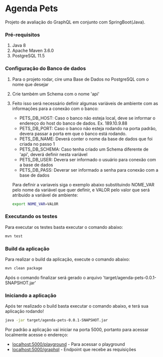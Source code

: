 # Agenda Pets

Projeto de avaliação do GraphQL em conjunto com SpringBoot(Java).

### Pré-requisitos

1. Java 8
2. Apache Maven 3.6.0
3. PostgreSQL 11.5

### Configuração do Banco de dados

1. Para o projeto rodar, cire uma Base de Dados no PostgreSQL com o nome que desejar

2. Crie também um Schema com o nome 'api'

3. Feito isso será necessário definir algumas variáveis de ambiente com as informações para a conexão com o banco:

   - PETS_DB_HOST: Caso o banco não esteja local, deve se informar o endereço do host do banco de dados. Ex. 189.10.9.88
   - PETS_DB_PORT: Caso o banco não esteja rodando na porta padrão, devera passar a porta em que o banco está rodando.
   - PETS_DB_NAME: Deverá conter o nome da base de dados que foi criada no passo 1
   - PETS_DB_SCHEMA: Caso tenha criado um Schema diferente de 'api', deverá definir nesta variável
   - PETS_DB_USER: Devera ser informado o usuário  para conexão com a base de dados
   - PETS_DB_PASS: Deverar ser informado a senha para conexão com a base de dados

   Para definir a variaveis siga o exemplo abaixo substituindo NOME_VAR pelo nome da variável que quer definir, e VALOR pelo valor que será atribuido a variável de ambiente:

   ```bash
   export NOME_VAR=VALOR
   ```

### Executando os testes

Para executar os testes basta executar o comando abaixo:

```bash
mvn test
```

### Build da aplicação

Para realizar o build da aplicação, execute o comando abaixo:

```bash
mvn clean package
```

Após o comando finalizar será gerado o arquivo 'target/agenda-pets-0.0.1-SNAPSHOT.jar'

### Iniciando a aplicação

Após ter realizado o build basta executar o comando abaixo, e terá sua aplicação rodando!

```bash
java -jar target/agenda-pets-0.0.1-SNAPSHOT.jar
```

Por padrão a aplicação vai iniciar na porta 5000, portanto para acessar localmente acesse o  endereço:

- [localhost:5000/playground](http://localhost:5000/playground) - Para acessar o playground
- [localhost:5000/graphql](http://localhost:5000/graphql) - Endpoint que recebe as requisições